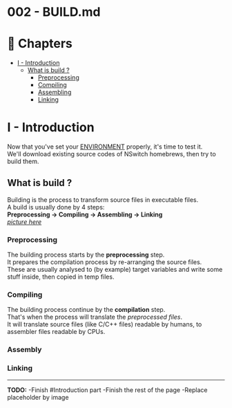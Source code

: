 # 002 - BUILD.md

# 📖 Chapters

- [I - Introduction](#i---introduction)
  - [What is build ?](#what-is-build-)
    - [Preprocessing](#preprocessing)
    - [Compiling](#compiling)
    - [Assembling](#assembling)
    - [Linking](#linking)

# I - Introduction

Now that you've set your [ENVIRONMENT](./notebook/001%20-%20ENVIRONMENT.md) properly, it's time to test it.<br>
We'll download existing source codes of NSwitch homebrews, then try to build them.

## What is build ?

Building is the process to transform source files in executable files.<br>
A build is usually done by 4 steps:<br>
**Preprocessing -> Compiling -> Assembling -> Linking**<br>
_[picture here](http://faculty.cs.niu.edu/~mcmahon/CS241/Notes/build.html)_

### Preprocessing

The building process starts by the **preprocessing** step.<br>
It prepares the compilation process by re-arranging the source files.<br>
These are usually analysed to (by example) target variables and write some stuff inside, then copied in temp files.


### Compiling

The building process continue by the **compilation** step.<br>
That's when the process will translate the _preprocessed files_.<br>
It will translate source files (like C/C++ files) readable by humans, to assembler files readable by CPUs.<br>


### Assembly


### Linking


----------------

**TODO:**
-Finish #Introduction part
-Finish the rest of the page
-Replace placeholder by image
